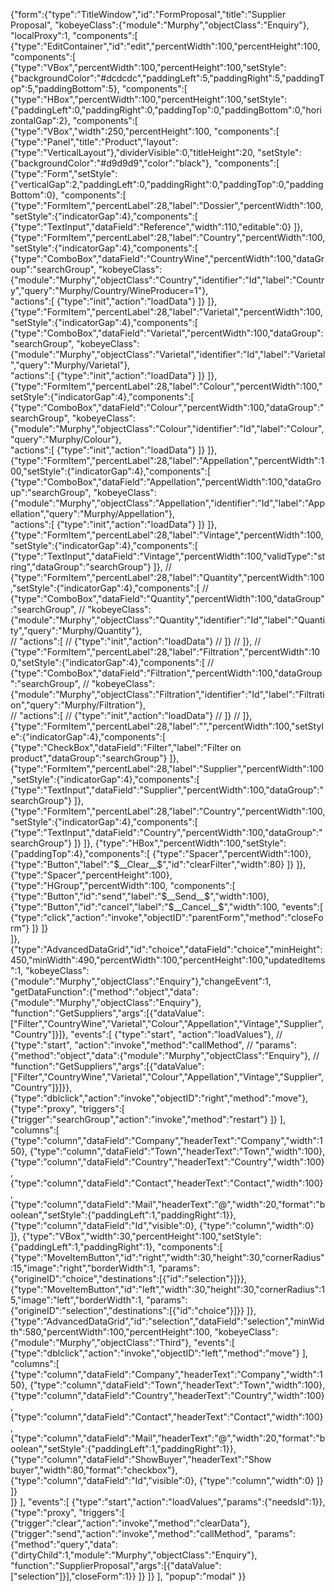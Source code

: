 {"form":{"type":"TitleWindow","id":"FormProposal","title":"Supplier Proposal",
"kobeyeClass":{"module":"Murphy","objectClass":"Enquiry"},
"localProxy":1,
"components":[
	{"type":"EditContainer","id":"edit","percentWidth":100,"percentHeight":100,
	"components":[
		{"type":"VBox","percentWidth":100,"percentHeight":100,"setStyle":{"backgroundColor":"#dcdcdc","paddingLeft":5,"paddingRight":5,"paddingTop":5,"paddingBottom":5},
		"components":[
			{"type":"HBox","percentWidth":100,"percentHeight":100,"setStyle":{"paddingLeft":0,"paddingRight":0,"paddingTop":0,"paddingBottom":0,"horizontalGap":2},
			"components":[
				{"type":"VBox","width":250,"percentHeight":100,
				"components":[	
					{"type":"Panel","title":"Product","layout":{"type":"VerticalLayout"},"dividerVisible":0,"titleHeight":20,
					"setStyle":{"backgroundColor":"#d9d9d9","color":"black"},
					"components":[
						{"type":"Form","setStyle":{"verticalGap":2,"paddingLeft":0,"paddingRight":0,"paddingTop":0,"paddingBottom":0},
						"components":[
							{"type":"FormItem","percentLabel":28,"label":"Dossier","percentWidth":100,"setStyle":{"indicatorGap":4},"components":[
								{"type":"TextInput","dataField":"Reference","width":110,"editable":0}
							]},
							{"type":"FormItem","percentLabel":28,"label":"Country","percentWidth":100,"setStyle":{"indicatorGap":4},"components":[
								{"type":"ComboBox","dataField":"CountryWine","percentWidth":100,"dataGroup":"searchGroup",
								"kobeyeClass":{"module":"Murphy","objectClass":"Country","identifier":"Id","label":"Country","query":"Murphy/Country/WineProducer=1"},				
								"actions":[
									{"type":"init","action":"loadData"}
								]}
							]},
							{"type":"FormItem","percentLabel":28,"label":"Varietal","percentWidth":100,"setStyle":{"indicatorGap":4},"components":[
								{"type":"ComboBox","dataField":"Varietal","percentWidth":100,"dataGroup":"searchGroup",
								"kobeyeClass":{"module":"Murphy","objectClass":"Varietal","identifier":"Id","label":"Varietal","query":"Murphy/Varietal"},				
								"actions":[
									{"type":"init","action":"loadData"}
								]}
							]},
							{"type":"FormItem","percentLabel":28,"label":"Colour","percentWidth":100,"setStyle":{"indicatorGap":4},"components":[
								{"type":"ComboBox","dataField":"Colour","percentWidth":100,"dataGroup":"searchGroup",
								"kobeyeClass":{"module":"Murphy","objectClass":"Colour","identifier":"Id","label":"Colour","query":"Murphy/Colour"},				
								"actions":[
									{"type":"init","action":"loadData"}
								]}
							]},
							{"type":"FormItem","percentLabel":28,"label":"Appellation","percentWidth":100,"setStyle":{"indicatorGap":4},"components":[
								{"type":"ComboBox","dataField":"Appellation","percentWidth":100,"dataGroup":"searchGroup",
								"kobeyeClass":{"module":"Murphy","objectClass":"Appellation","identifier":"Id","label":"Appellation","query":"Murphy/Appellation"},				
								"actions":[
									{"type":"init","action":"loadData"}
								]}
							]},
							{"type":"FormItem","percentLabel":28,"label":"Vintage","percentWidth":100,"setStyle":{"indicatorGap":4},"components":[
								{"type":"TextInput","dataField":"Vintage","percentWidth":100,"validType":"string","dataGroup":"searchGroup"}
							]},
//							{"type":"FormItem","percentLabel":28,"label":"Quantity","percentWidth":100,"setStyle":{"indicatorGap":4},"components":[
//								{"type":"ComboBox","dataField":"Quantity","percentWidth":100,"dataGroup":"searchGroup",
//								"kobeyeClass":{"module":"Murphy","objectClass":"Quantity","identifier":"Id","label":"Quantity","query":"Murphy/Quantity"},				
//								"actions":[
//									{"type":"init","action":"loadData"}
//								]}
//							]},
//							{"type":"FormItem","percentLabel":28,"label":"Filtration","percentWidth":100,"setStyle":{"indicatorGap":4},"components":[
//								{"type":"ComboBox","dataField":"Filtration","percentWidth":100,"dataGroup":"searchGroup",
//								"kobeyeClass":{"module":"Murphy","objectClass":"Filtration","identifier":"Id","label":"Filtration","query":"Murphy/Filtration"},				
//								"actions":[
//									{"type":"init","action":"loadData"}
//								]}
//							]},
							{"type":"FormItem","percentLabel":28,"label":"","percentWidth":100,"setStyle":{"indicatorGap":4},"components":[
								{"type":"CheckBox","dataField":"Filter","label":"Filter on product","dataGroup":"searchGroup"}
							]},
							{"type":"FormItem","percentLabel":28,"label":"Supplier","percentWidth":100,"setStyle":{"indicatorGap":4},"components":[
								{"type":"TextInput","dataField":"Supplier","percentWidth":100,"dataGroup":"searchGroup"}
							]},
							{"type":"FormItem","percentLabel":28,"label":"Country","percentWidth":100,"setStyle":{"indicatorGap":4},"components":[
								{"type":"TextInput","dataField":"Country","percentWidth":100,"dataGroup":"searchGroup"}
							]}
						]},
						{"type":"HBox","percentWidth":100,"setStyle":{"paddingTop":4},"components":[
							{"type":"Spacer","percentWidth":100},
							{"type":"Button","label":"$__Clear__$","id":"clearFilter","width":80}
						]}
					]},
					{"type":"Spacer","percentHeight":100},
					{"type":"HGroup","percentWidth":100,
					"components":[
						{"type":"Button","id":"send","label":"$__Send__$","width":100},
						{"type":"Button","id":"cancel","label":"$__Cancel__$","width":100,
						"events":[
							{"type":"click","action":"invoke","objectID":"parentForm","method":"closeForm"}
						]}
					]}	
				]},
				{"type":"AdvancedDataGrid","id":"choice","dataField":"choice","minHeight":450,"minWidth":490,"percentWidth":100,"percentHeight":100,"updatedItems":1,
				"kobeyeClass":{"module":"Murphy","objectClass":"Enquiry"},"changeEvent":1,
				"getDataFunction":{"method":"object","data":{"module":"Murphy","objectClass":"Enquiry"},
				"function":"GetSuppliers","args":[{"dataValue":["Filter","CountryWine","Varietal","Colour","Appellation","Vintage","Supplier","Country"]}]},
				"events":[
					{"type":"start", "action":"loadValues"},
//					{"type":"start", "action":"invoke","method":"callMethod",
//					"params":{"method":"object","data":{"module":"Murphy","objectClass":"Enquiry"},
//					"function":"GetSuppliers","args":[{"dataValue":["Filter","CountryWine","Varietal","Colour","Appellation","Vintage","Supplier","Country"]}]}},
					{"type":"dblclick","action":"invoke","objectID":"right","method":"move"},
					{"type":"proxy", "triggers":[
						{"trigger":"searchGroup","action":"invoke","method":"restart"}
					]}
				],
				"columns":[
					{"type":"column","dataField":"Company","headerText":"Company","width":150},
					{"type":"column","dataField":"Town","headerText":"Town","width":100},
					{"type":"column","dataField":"Country","headerText":"Country","width":100},
					{"type":"column","dataField":"Contact","headerText":"Contact","width":100},
					{"type":"column","dataField":"Mail","headerText":"@","width":20,"format":"boolean","setStyle":{"paddingLeft":1,"paddingRight":1}},
					{"type":"column","dataField":"Id","visible":0},
					{"type":"column","width":0}
				]},
				{"type":"VBox","width":30,"percentHeight":100,"setStyle":{"paddingLeft":1,"paddingRight":1},
				"components":[
					{"type":"MoveItemButton","id":"right","width":30,"height":30,"cornerRadius":15,"image":"right","borderWidth":1,
					"params":{"origineID":"choice","destinations":[{"id":"selection"}]}},
					{"type":"MoveItemButton","id":"left","width":30,"height":30,"cornerRadius":15,"image":"left","borderWidth":1,
					"params":{"origineID":"selection","destinations":[{"id":"choice"}]}}
				]},
				{"type":"AdvancedDataGrid","id":"selection","dataField":"selection","minWidth":580,"percentWidth":100,"percentHeight":100,
				"kobeyeClass":{"module":"Murphy","objectClass":"Third"},
				"events":[
					{"type":"dblclick","action":"invoke","objectID":"left","method":"move"}
				],
				"columns":[
					{"type":"column","dataField":"Company","headerText":"Company","width":150},
					{"type":"column","dataField":"Town","headerText":"Town","width":100},
					{"type":"column","dataField":"Country","headerText":"Country","width":100},
					{"type":"column","dataField":"Contact","headerText":"Contact","width":100},
					{"type":"column","dataField":"Mail","headerText":"@","width":20,"format":"boolean","setStyle":{"paddingLeft":1,"paddingRight":1}},
					{"type":"column","dataField":"ShowBuyer","headerText":"Show buyer","width":80,"format":"checkbox"},
					{"type":"column","dataField":"Id","visible":0},
					{"type":"column","width":0}
				]}
			]}						
		]}
	],
	"events":[
		{"type":"start","action":"loadValues","params":{"needsId":1}},
		{"type":"proxy", "triggers":[
			{"trigger":"clear","action":"invoke","method":"clearData"},
			{"trigger":"send","action":"invoke","method":"callMethod",
			"params":{"method":"query","data":{"dirtyChild":1,"module":"Murphy","objectClass":"Enquiry"},
			"function":"SupplierProposal","args":[{"dataValue":["selection"]}],"closeForm":1}}
		]}
	]}
],
"popup":"modal"
}}

